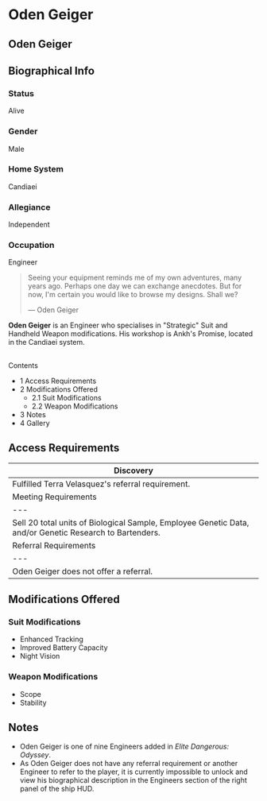 # Oden Geiger
## Oden Geiger

		

## Biographical Info

### Status

Alive

### Gender

Male

### Home System

Candiaei

### Allegiance

Independent

### Occupation

Engineer

> 
> 
> Seeing your equipment reminds me of my own adventures, many years ago. Perhaps one day we can exchange anecdotes. But for now, I'm certain you would like to browse my designs. Shall we?
> 
> 
> — Oden Geiger
> 

**Oden Geiger** is an Engineer who specialises in "Strategic" Suit and Handheld Weapon modifications. His workshop is Ankh's Promise, located in the Candiaei system.

## 

Contents

- 1 Access Requirements
- 2 Modifications Offered
    - 2.1 Suit Modifications
    - 2.2 Weapon Modifications
- 3 Notes
- 4 Gallery

## Access Requirements

| Discovery |
| --- |
| Fulfilled Terra Velasquez's referral requirement. |
| Meeting Requirements |
| --- |
| Sell 20 total units of Biological Sample, Employee Genetic Data, and/or Genetic Research to Bartenders. |
| Referral Requirements |
| --- |
| Oden Geiger does not offer a referral. |

## Modifications Offered

### Suit Modifications

- Enhanced Tracking
- Improved Battery Capacity
- Night Vision

### Weapon Modifications

- Scope
- Stability

## Notes

- Oden Geiger is one of nine Engineers added in *Elite Dangerous: Odyssey*.
- As Oden Geiger does not have any referral requirement or another Engineer to refer to the player, it is currently impossible to unlock and view his biographical description in the Engineers section of the right panel of the ship HUD.